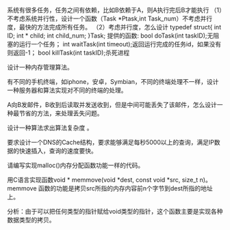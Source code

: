 


系统有很多任务，任务之间有依赖，比如B依赖于A，则A执行完后B才能执行
  （1）不考虑系统并行性，设计一个函数（Task *Ptask,int Task_num）不考虑并行度，最快的方法完成所有任务。
  （2）考虑并行度，怎么设计
  typedef struct{
      int ID;
     int * child;
      int child_num;
  }Task;
  提供的函数:
    bool doTask(int taskID);无阻塞的运行一个任务；
    int waitTask(int timeout);返回运行完成的任务id，如果没有则返回-1；
    bool killTask(int taskID);杀死进程



设计一种内存管理算法。 




有不同的手机终端，如iphone，安卓，Symbian，不同的终端处理不一样，设计一种服务器和算法实现对不同的终端的处理。



A向B发邮件，B收到后读取并发送收到，但是中间可能丢失了该邮件，怎么设计一种最节省的方法，来处理丢失问题。 



设计一种算法求出算法复杂度 。




要求设计一个DNS的Cache结构，要求能够满足每秒5000以上的查询，满足IP数据的快速插入，查询的速度要快。





请编写实现malloc()内存分配函数功能一样的代码。 

用C语言实现函数void * memmove(void *dest, const void *src, size_t n)。memmove
函数的功能是拷贝src所指的内存内容前n个字节到dest所指的地址上。

分析：由于可以把任何类型的指针赋给void类型的指针，这个函数主要是实现各种数据类型的拷贝。















